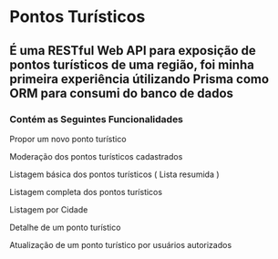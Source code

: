 # Pontos Turísticos
## É uma RESTful Web API para exposição de pontos turísticos de uma região, foi minha primeira experiência útilizando Prisma como ORM para consumi do banco de dados
### Contém as Seguintes Funcionalidades 
Propor um novo ponto turístico

Moderação dos pontos turísticos cadastrados

Listagem básica dos pontos turísticos ( Lista resumida )

Listagem completa dos pontos turísticos

Listagem por Cidade

Detalhe de um ponto turístico

Atualização de um ponto turístico por usuários autorizados
